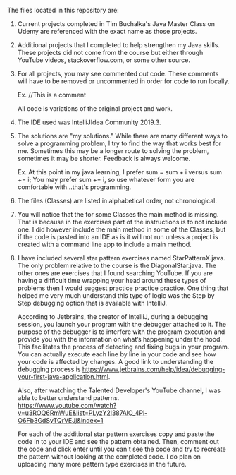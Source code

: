 The files located in this repository are:

1. Current projects completed in Tim Buchalka's Java Master Class on Udemy
   are referenced with the exact name as those projects.

2. Additional projects that I completed to help strengthen my Java skills. 
   These projects did not come from the course but either through YouTube videos, 
   stackoverflow.com, or some other source. 

3. For all projects, you may see commented out code. These comments will 
   have to be removed or uncommented in order for code to run locally. 

   Ex. //This is a comment

   All code is variations of the original project and work.

4. The IDE used was IntelliJIdea Community 2019.3. 

5. The solutions are "my solutions." While there are many different 
   ways to solve a programming problem, I try to find the way that works
   best for me. Sometimes this may be a longer route to solving the problem, 
   sometimes it may be shorter. Feedback is always welcome.
   
   Ex. At this point in my java learning, I prefer sum =  sum + i versus 
   sum += i; You may prefer sum += i, so use whatever form you are comfortable 
   with...that's programming.
     
6. The files (Classes) are listed in alphabetical order, not chronological.

7. You will notice that the for some Classes the main method is missing. That is because in 
   the exercises part of the instructions is to not include one. I did however include 
   the main method in some of the Classes, but if the code is pasted into an IDE as is it will not run
   unless a project is created with a command line app to include a main method. 

8. I have included several star pattern exercises named StarPatternX.java. The only problem relative 
   to the course is the DiagonalStar.java. The other ones are exercises that I found searching YouTube. 
   If you are having a difficult time wrapping your head around these types of problems then I would suggest
   practice practice practice. One thing that helped me very much understand this type of 
   logic was the Step by Step debugging option that is available with IntelliJ. 
   
   According to Jetbrains, the creator of IntelliJ, during a debugging session, you launch your program with 
   the debugger attached to it. The purpose of the debugger is to interfere with the program 
   execution and provide you with the information on what’s happening under the hood. This facilitates 
   the process of detecting and fixing bugs in your program.  You can actually execute each line by line 
   in your code and see how your code is affected by changes. A good link to understanding the debugging
   process is https://www.jetbrains.com/help/idea/debugging-your-first-java-application.html.
   
   Also, after watching the Talented Developer's YouTube channel, I was able to better understand patterns.  
    https://www.youtube.com/watch?v=u3ROQ6RmWuE&list=PLyzY2l387AlO_4Pl-O6Fb3GdSyTQrVEJj&index=1
   
   
   For each of the additional star pattern exercises copy and paste the code in to your IDE and 
   see the pattern obtained. Then, comment out the code and click enter until you can't see the code 
   and try to recreate the pattern without looking at the completed code. I do plan on uploading 
   many more pattern type exercises in the future.